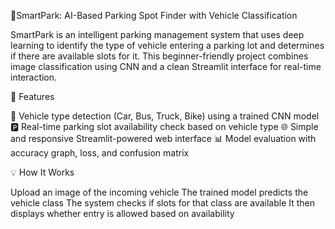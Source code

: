 🚗SmartPark: AI-Based Parking Spot Finder with Vehicle Classification

SmartPark is an intelligent parking management system that uses deep learning to identify the type of vehicle entering a parking lot and determines if there are available slots for it. This beginner-friendly project combines image classification using CNN and a clean Streamlit interface for real-time interaction.

🚀 Features

🚗 Vehicle type detection (Car, Bus, Truck, Bike) using a trained CNN model
🅿️ Real-time parking slot availability check based on vehicle type
🌐 Simple and responsive Streamlit-powered web interface
📊 Model evaluation with accuracy graph, loss, and confusion matrix



💡 How It Works

Upload an image of the incoming vehicle
The trained model predicts the vehicle class
The system checks if slots for that class are available
It then displays whether entry is allowed based on availability
